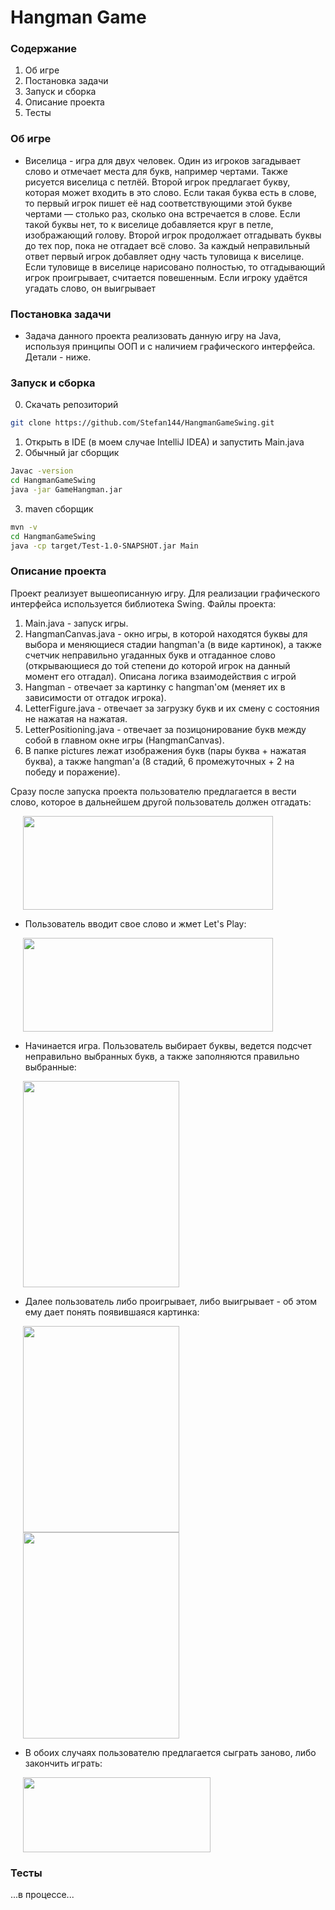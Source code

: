 # Hangman Game


### Содержание
 
1. Об игре
2. Постановка задачи
3. Запуск и сборка
4. Описание проекта
5. Тесты

### Об игре

* Виселица - игра для двух человек. Один из игроков загадывает слово и отмечает места для букв, например чертами. Также рисуется виселица с петлёй. Второй игрок предлагает букву, которая может входить в это слово. Если такая буква есть в слове, то первый игрок пишет её над соответствующими этой букве чертами — столько раз, сколько она встречается в слове. Если такой буквы нет, то к виселице добавляется круг в петле, изображающий голову. Второй игрок продолжает отгадывать буквы до тех пор, пока не отгадает всё слово. За каждый неправильный ответ первый игрок добавляет одну часть туловища к виселице. Если туловище в виселице нарисовано полностью, то отгадывающий игрок проигрывает, считается повешенным. Если игроку удаётся угадать слово, он выигрывает 

### Постановка задачи

* Задача данного проекта реализовать данную игру на Java, используя принципы ООП и с наличием графического интерфейса. Детали - ниже.

### Запуск и сборка

0. Скачать репозиторий
```bash
git clone https://github.com/Stefan144/HangmanGameSwing.git
```
1. Открыть в IDE (в моем случае IntelliJ IDEA) и запустить Main.java
2. Обычный jar сборщик
```bash
Javac -version
cd HangmanGameSwing
java -jar GameHangman.jar
```
3. maven сборщик
```bash
mvn -v
cd HangmanGameSwing
java -cp target/Test-1.0-SNAPSHOT.jar Main
```


### Описание проекта


Проект реализует вышеописанную игру. Для реализации графического интерфейса используется библиотека Swing. Файлы проекта:

1. Main.java - запуск игры.
2. HangmanCanvas.java - окно игры, в которой находятся буквы для выбора и меняющиеся стадии hangman'a (в виде картинок), а также счетчик неправильно угаданных букв и отгаданное слово (открывающиеся до той степени до которой игрок на данный момент его отгадал). Описана логика взаимодействия с игрой
3. Hangman - отвечает за картинку с hangman'ом (меняет их в зависимости от отгадок игрока).
4. LetterFigure.java - отвечает за загрузку букв и их смену с состояния не нажатая на нажатая.
5. LetterPositioning.java - отвечает за позицонирование букв между собой в главном окне игры (HangmanCanvas).
6. В папке pictures лежат изображения букв (пары буква + нажатая буква), а также hangman'a (8 стадий, 6 промежуточных + 2 на победу и поражение).

Сразу после запуска проекта пользователю предлагается в вести слово, которое в дальнейшем другой пользователь должен отгадать:

<img src="https://i.imgur.com/SjkCZRu.png" width="400" height="150"  hspace="20"/>

* Пользователь вводит свое слово и жмет Let's Play:

<img src="https://i.imgur.com/B6gDlxX.png" width="400" height="150"  hspace="20"/>

* Начинается игра. Пользователь выбирает буквы, ведется подсчет неправильно выбранных букв, а также заполняются правильно выбранные:

<img src="https://i.imgur.com/jmh5dw7.png" width="250" height="330"  hspace="20"/>

* Далее пользователь либо проигрывает, либо выигрывает - об этом ему дает понять появившаяся картинка:

<img src="https://i.imgur.com/xg5zYmv.png" width="250" height="330" hspace="20"/><img src="https://i.imgur.com/oghxYXL.png" width="250" height="330" hspace="20"/>

* В обоих случаях пользователю предлагается сыграть заново, либо закончить играть:

<img src="https://i.imgur.com/jJKtdkA.png" width="300" height="120"  hspace="20"/>

### Тесты

...в процессе...
